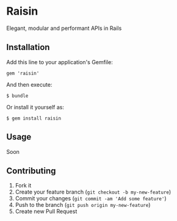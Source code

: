 # Raisin

Elegant, modular and performant APIs in Rails

## Installation

Add this line to your application's Gemfile:

    gem 'raisin'

And then execute:

    $ bundle

Or install it yourself as:

    $ gem install raisin

## Usage

Soon

## Contributing

1. Fork it
2. Create your feature branch (`git checkout -b my-new-feature`)
3. Commit your changes (`git commit -am 'Add some feature'`)
4. Push to the branch (`git push origin my-new-feature`)
5. Create new Pull Request
